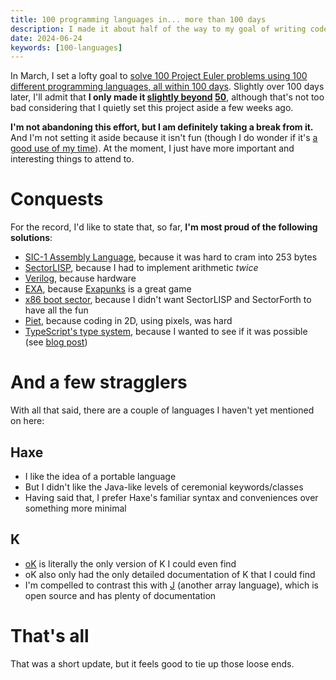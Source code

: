 ```yaml
---
title: 100 programming languages in... more than 100 days
description: I made it about half of the way to my goal of writing code in 100 different programming languages in 100 days.
date: 2024-06-24
keywords: [100-languages]
---
```

In March, I set a lofty goal to [solve 100 Project Euler problems using 100 different programming languages, all within 100 days](100-languages.md). Slightly over 100 days later, I'll admit that **I only made it [slightly beyond](100-languages-9.md) [50](50-different-languages.md)**, although that's not too bad considering that I quietly set this project aside a few weeks ago.

**I'm not abandoning this effort, but I am definitely taking a break from it.** And I'm not setting it aside because it isn't fun (though I do wonder if it's [a good use of my time](../misc/my-hobby-is-bikeshedding.md)). At the moment, I just have more important and interesting things to attend to.

# Conquests
For the record, I'd like to state that, so far, **I'm most proud of the following solutions**:

* [SIC-1 Assembly Language](https://github.com/jaredkrinke/100-languages/blob/main/src/p1.sic1), because it was hard to cram into 253 bytes
* [SectorLISP](https://github.com/jaredkrinke/100-languages/blob/main/src/p2.lisp), because I had to implement arithmetic *twice*
* [Verilog](https://github.com/jaredkrinke/100-languages/blob/main/src/p17.v), because hardware
* [EXA](https://github.com/jaredkrinke/100-languages/blob/main/src/p19.exa), because [Exapunks](https://www.zachtronics.com/exapunks/) is a great game
* [x86 boot sector](https://github.com/jaredkrinke/100-languages/blob/main/src/p26.asm), because I didn't want SectorLISP and SectorForth to have all the fun
* [Piet](https://github.com/jaredkrinke/100-languages/blob/main/src/p34-scaled.png), because coding in 2D, using pixels, was hard
* [TypeScript's type system](https://github.com/jaredkrinke/100-languages/blob/main/src/p54.ts), because I wanted to see if it was possible (see [blog post](extreme-typing-in-typescript.md))

# And a few stragglers
With all that said, there are a couple of languages I haven't yet mentioned on here:

## Haxe
* I like the idea of a portable language
* But I didn't like the Java-like levels of ceremonial keywords/classes
* Having said that, I prefer Haxe's familiar syntax and conveniences over something more minimal

## K
* [oK](https://github.com/JohnEarnest/ok) is literally the only version of K I could even find
* oK also only had the only detailed documentation of K that I could find
* I'm compelled to contrast this with [J](https://en.wikipedia.org/wiki/J_(programming_language)) (another array language), which is open source and has plenty of documentation

# That's all
That was a short update, but it feels good to tie up those loose ends.